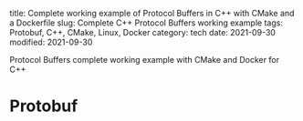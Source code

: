 title: Complete working example of Protocol Buffers in C++ with CMake and a Dockerfile
slug: Complete C++ Protocol Buffers working example
tags: Protobuf, C++, CMake, Linux, Docker
category: tech
date: 2021-09-30
modified: 2021-09-30

Protocol Buffers complete working example with CMake and Docker for C++

# Protobuf

<script src="https://gist.github.com/jac18281828/b2f0f65ddf091579694d7e662bb948c7.js"></script>

